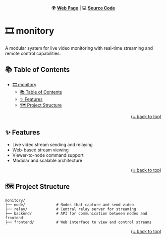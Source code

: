 <!-- markdownlint-disable MD033 MD041 -->

<a id="top"></a>

<div align=center>

🌍 **[Web Page](https://imfsiddiqui.github.io/monitory)** | 💻 **[Source Code](https://github.com/imfsiddiqui/monitory)**

</div>

# 🎞️ monitory

A modular system for live video monitoring with real-time streaming and remote control capabilities.

## 📚 Table of Contents

- [🎞️ monitory](#️-monitory)
  - [📚 Table of Contents](#-table-of-contents)
  - [✨ Features](#-features)
  - [🗺️ Project Structure](#️-project-structure)

<p align="right">(<a href="#top">🔝 back to top</a>)</p>

## ✨ Features

- Live video stream sending and relaying
- Web-based stream viewing
- Viewer-to-node command support
- Modular and scalable architecture

<p align="right">(<a href="#top">🔝 back to top</a>)</p>

## 🗺️ Project Structure

```shell
monitory/
├── node/              # Nodes that capture and send video
├── relay/             # Central relay server for streaming
├── backend/           # API for communication between nodes and frontend
├── frontend/          # Web interface to view and control streams
```

<p align="right">(<a href="#top">🔝 back to top</a>)</p>
